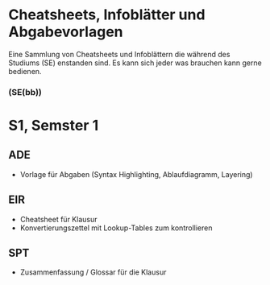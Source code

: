 # Cheatsheets, Infoblätter und Abgabevorlagen
Eine Sammlung von Cheatsheets und Infoblättern die während des Studiums (SE) enstanden sind.
Es kann sich jeder was brauchen kann gerne bedienen.
### (SE(bb))
# S1, Semster 1
## ADE
- Vorlage für Abgaben (Syntax Highlighting, Ablaufdiagramm, Layering)

## EIR
- Cheatsheet für Klausur
- Konvertierungszettel mit Lookup-Tables zum kontrollieren

## SPT
- Zusammenfassung / Glossar für die Klausur
